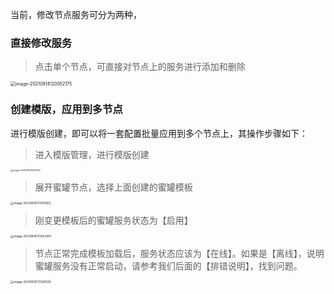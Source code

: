 当前，修改节点服务可分为两种，

### 直接修改服务

> 点击单个节点，可直接对节点上的服务进行添加和删除

<img src="http://img.threatbook.cn/hfish/image-20210914120052175.png" alt="image-20210914120052175" style="zoom:50%;" />





### 创建模版，应用到多节点

进行模版创建，即可以将一套配置批量应用到多个节点上，其操作步骤如下：

> 进入模版管理，进行模版创建

<img src="http://img.threatbook.cn/hfish/image-20210914115931102.png" alt="image-20210914115931102" style="zoom:25%;" />

> 展开蜜罐节点，选择上面创建的蜜罐模板

<img src="http://img.threatbook.cn/hfish/20210616173018.png" alt="image-20210616173015062" style="zoom: 33%;" />



> 刚变更模板后的蜜罐服务状态为【启用】

<img src="http://img.threatbook.cn/hfish/20210616173055.png" alt="image-20210616173053947" style="zoom: 33%;" />



> 节点正常完成模板加载后，服务状态应该为【在线】。如果是【离线】，说明蜜罐服务没有正常启动，请参考我们后面的【排错说明】，找到问题。

<img src="http://img.threatbook.cn/hfish/20210616173129.png" alt="image-20210616173128526" style="zoom: 33%;" />




